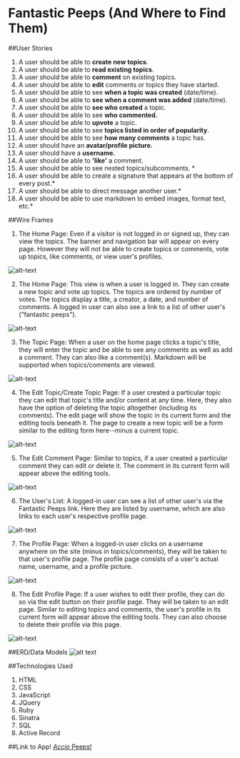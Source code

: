 # Fantastic Peeps (And Where to Find Them)

##User Stories
1. A user should be able to **create new topics**.
2. A user should be able to **read existing topics**.
3. A user should be able to **comment** on existing topics.
4. A user should be able to **edit** comments or topics they have started.
5. A user should be able to see **when a topic was created** (date/time).
6. A user should be able to **see when a comment was added** (date/time).
7. A user should be able to **see who created** a topic.
8. A user should be able to see **who commented.**
9. A user should be able to **upvote** a topic.
10. A user should be able to see **topics listed in order of popularity**.
11. A user should be able to see **how many comments** a topic has.
12. A user should have an **avatar/profile picture.**
13. A user should have a **username.**
14. A user should be able to **'like'** a comment.
15. A user should be able to see nested topics/subcomments. *
16. A user should be able to create a signature that appears at the bottom of every post.*
17. A user should be able to direct message another user.*
18. A user should be able to use markdown to embed images, format text, etc.*

##Wire Frames
1. The Home Page: Even if a visitor is not logged in or signed up, they can view the topics. The banner and navigation bar will appear on every page. However they will not be able to create topics or comments, vote up topics, like comments, or view user's profiles. 

![alt-text](https://github.com/DanaMC18/forum-project2/blob/master/public/imgs/wire-frames/home.png)

2. The Home Page: This view is when a user is logged in. They can create a new topic and vote up topics. The topics are ordered by number of votes. The topics display a title, a creator, a date, and number of comments. A logged in user can also see a link to a list of other user's ("fantastic peeps"). 

![alt-text](https://github.com/DanaMC18/forum-project2/blob/master/public/imgs/wire-frames/home-logged-in.png)

3. The Topic Page: When a user on the home page clicks a topic's title, they will enter the topic and be able to see any comments as well as add a comment. They can also like a comment(s). Markdown will be supported when topics/comments are viewed.

![alt-text](https://github.com/DanaMC18/forum-project2/blob/master/public/imgs/wire-frames/topic.png)

4. The Edit Topic/Create Topic Page: If a user created a particular topic they can edit that topic's title and/or content at any time. Here, they also have the option of deleting the topic altogether (including its comments). The edit page will show the topic in its current form and the editing tools beneath it. The page to create a new topic will be a form similar to the editing form here--minus a current topic. 

![alt-text](https://github.com/DanaMC18/forum-project2/blob/master/public/imgs/wire-frames/topic-edit.png)

5. The Edit Comment Page: Similar to topics, if a user created a particular comment they can edit or delete it. The comment in its current form will appear above the editing tools. 

![alt-text](https://github.com/DanaMC18/forum-project2/blob/master/public/imgs/wire-frames/comment-edit.png)

6. The User's List: A logged-in user can see a list of other user's via the Fantastic Peeps link. Here they are listed by username, which are also links to each user's respective profile page. 

![alt-text](https://github.com/DanaMC18/forum-project2/blob/master/public/imgs/wire-frames/users.png)

7. The Profile Page: When a logged-in user clicks on a username anywhere on the site (minus in topics/comments), they will be taken to that user's profile page. The profile page consists of a user's actual name, username, and a profile picture. 

![alt-text](https://github.com/DanaMC18/forum-project2/blob/master/public/imgs/wire-frames/user-profile.png)

8. The Edit Profile Page: If a user wishes to edit their profile, they can do so via the edit button on their profile page. They will be taken to an edit page. Similar to editing topics and comments, the user's profile in its current form will appear above the editing tools. They can also choose to delete their profile via this page. 

![alt-text](https://github.com/DanaMC18/forum-project2/blob/master/public/imgs/wire-frames/user-edit.png)

##ERD/Data Models
![alt text](https://github.com/DanaMC18/forum-project2/blob/master/public/imgs/erd.png)

##Technologies Used
1. HTML
2. CSS
3. JavaScript
4. JQuery
5. Ruby
6. Sinatra
7. SQL
8. Active Record

##Link to App!
[*Accio* Peeps!](https://fantastic-peeps.herokuapp.com/)
